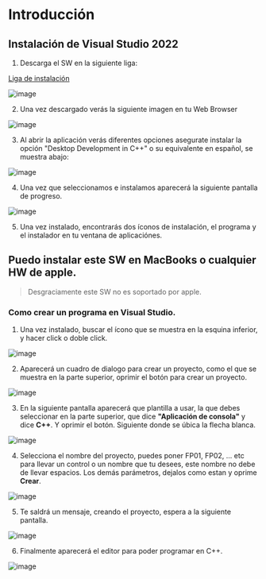 # Introducción

## Instalación de Visual Studio 2022

1. Descarga el SW en la siguiente liga:

[Liga de instalación](https://visualstudio.microsoft.com/es/downloads/)


![image](https://github.com/user-attachments/assets/26b7fc2e-416c-4fb5-8df0-35c8f4bdc030)



2. Una vez descargado verás la siguiente imagen en tu Web Browser

![image](https://github.com/user-attachments/assets/20fa6e92-fa02-4b5b-b88d-6c5e5844d167)


3. Al abrir la aplicación verás diferentes opciones asegurate instalar la opción "Desktop Development in C++" o su equivalente en español, se muestra abajo:

![image](https://github.com/user-attachments/assets/d8623733-4936-4635-bf1e-864c18e8aee4)

4. Una vez que seleccionamos e instalamos aparecerá la siguiente pantalla de progreso.

![image](https://github.com/user-attachments/assets/b6d3ba71-065e-4cc6-a7f6-723b459db149)

5. Una vez instalado, encontrarás dos íconos de instalación, el programa y el instalador en tu ventana de aplicaciónes.

## Puedo instalar este SW en MacBooks o cualquier HW de apple.

> Desgraciamente este SW no es soportado por apple.

### Como crear un programa en Visual Studio.

1. Una vez instalado, buscar el ícono que se muestra en la esquina inferior, y hacer click o doble click. 

![image](https://github.com/user-attachments/assets/4eddaa43-6da8-41cc-b1e2-e0b68c88129f)

2. Aparecerá un cuadro de dialogo para crear un proyecto, como el que se muestra en la parte superior, oprimir el botón para crear un proyecto.

![image](https://github.com/user-attachments/assets/1d1a1653-f43c-4854-b934-57eca7c6ff65)


3. En la siguiente pantalla aparecerá que plantilla a usar, la que debes seleccionar en la parte superior, que dice **"Aplicación de consola"** y dice **C++**. Y oprimir el botón. Siguiente donde se úbica la flecha blanca.

![image](https://github.com/user-attachments/assets/49024eac-73ba-4d4b-a6df-f5a86baa25e8)


4. Selecciona el nombre del proyecto, puedes poner FP01, FP02, ... etc para llevar un control o un nombre que tu desees, este nombre no debe de llevar espacios. Los demás parámetros, dejalos como estan y oprime **Crear**.

![image](https://github.com/user-attachments/assets/5e068998-f1f6-4b0a-adeb-c2c808544ba8)


5. Te saldrá un mensaje, creando el proyecto, espera a la siguiente pantalla.

![image](https://github.com/user-attachments/assets/61086a96-f32c-486c-a732-b7fa519c2c9d)

6. Finalmente aparecerá el editor para poder programar en C++.

![image](https://github.com/user-attachments/assets/f56ffc34-11f1-41d2-8334-941187dd8767)














